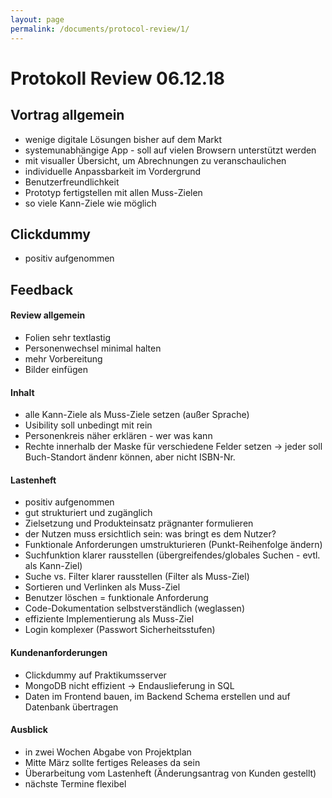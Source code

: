 ```yaml
---
layout: page
permalink: /documents/protocol-review/1/
---
```


# Protokoll Review 06.12.18

## Vortrag allgemein
- wenige digitale Lösungen bisher auf dem Markt
- systemunabhängige App - soll auf vielen Browsern unterstützt werden 
- mit visualler Übersicht, um Abrechnungen zu veranschaulichen
- individuelle Anpassbarkeit im Vordergrund
- Benutzerfreundlichkeit
- Prototyp fertigstellen mit allen Muss-Zielen
- so viele Kann-Ziele wie möglich

## Clickdummy
- positiv aufgenommen

## Feedback
#### Review allgemein
- Folien sehr textlastig
- Personenwechsel minimal halten
- mehr Vorbereitung
- Bilder einfügen

#### Inhalt
- alle Kann-Ziele als Muss-Ziele setzen (außer Sprache)
- Usibility soll unbedingt mit rein
- Personenkreis näher erklären - wer was kann
- Rechte innerhalb der Maske für verschiedene Felder setzen
-> jeder soll Buch-Standort ändenr können, aber nicht ISBN-Nr. 

#### Lastenheft
- positiv aufgenommen
- gut strukturiert und zugänglich
- Zielsetzung und Produkteinsatz prägnanter formulieren
- der Nutzen muss ersichtlich sein: was bringt es dem Nutzer? 
- Funktionale Anforderungen umstrukturieren (Punkt-Reihenfolge ändern)
- Suchfunktion klarer rausstellen (übergreifendes/globales Suchen - evtl. als Kann-Ziel)
- Suche vs. Filter klarer rausstellen (Filter als Muss-Ziel)
- Sortieren und Verlinken als Muss-Ziel
- Benutzer löschen = funktionale Anforderung
- Code-Dokumentation selbstverständlich (weglassen)
- effiziente Implementierung als Muss-Ziel
- Login komplexer (Passwort Sicherheitsstufen)

#### Kundenanforderungen
- Clickdummy auf Praktikumsserver 
- MongoDB nicht effizient -> Endauslieferung in SQL
- Daten im Frontend bauen, im Backend Schema erstellen und auf Datenbank übertragen

#### Ausblick
- in zwei Wochen Abgabe von Projektplan
- Mitte März sollte fertiges Releases da sein
- Überarbeitung vom Lastenheft (Änderungsantrag von Kunden gestellt) 
- nächste Termine flexibel